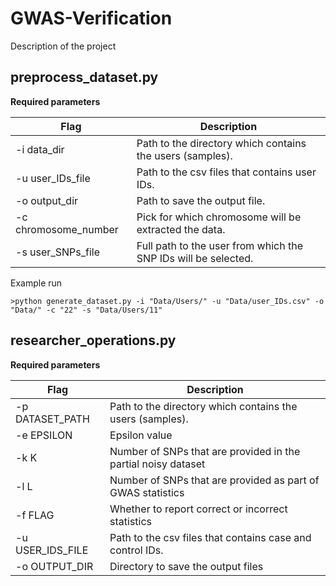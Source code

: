 # GWAS-Verification
Description of the project

## preprocess_dataset.py

__Required parameters__

Flag | Description 
--- | ---
-i data_dir |  Path to the directory which contains the users (samples).
-u user_IDs_file | Path to the csv files that contains user IDs.
-o output_dir | Path to save the output file.
-c chromosome_number | Pick for which chromosome will be extracted the data.
-s user_SNPs_file | Full path to the user from which the SNP IDs will be selected.


Example run
```
>python generate_dataset.py -i "Data/Users/" -u "Data/user_IDs.csv" -o "Data/" -c "22" -s "Data/Users/11"
```

## researcher_operations.py

__Required parameters__

Flag | Description 
--- | ---
-p DATASET_PATH |  Path to the directory which contains the users (samples).
-e EPSILON | Epsilon value
-k K | Number of SNPs that are provided in the partial noisy dataset
-l L | Number of SNPs that are provided as part of GWAS statistics
-f FLAG | Whether to report correct or incorrect statistics
-u USER_IDS_FILE | Path to the csv files that contains case and control IDs.
-o OUTPUT_DIR | Directory to save the output files

